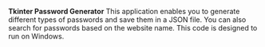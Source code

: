 **Tkinter Password Generator**
This application enables you to generate different types of passwords and save them in a JSON file. You can also search for passwords based on the website name. This code is designed to run on Windows.
